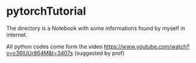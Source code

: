 # pytorchTutorial

The directory is a Notebook with some informations found by myself in internet.

All python codes come form the video https://www.youtube.com/watch?v=c36lUUr864M&t=3407s (suggested by prof)
